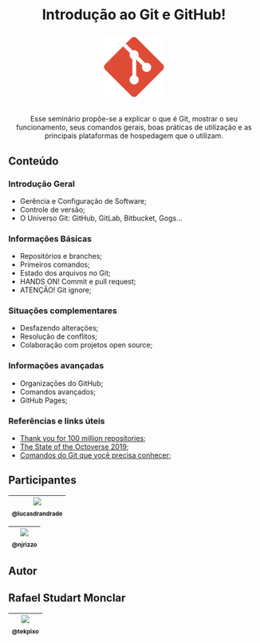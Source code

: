 <h1 align="center">
    Introdução ao Git e GitHub!
    <p align="center"><img src="extra/imagens/git.svg" alt="Git" width="120px" /></p>
</h1>

<p align="center">Esse seminário propõe-se a explicar o que é Git, mostrar o seu funcionamento, seus comandos gerais, boas práticas de utilização e as principais plataformas de hospedagem que o utilizam.</p>

## Conteúdo
### Introdução Geral
* Gerência e Configuração de Software;
* Controle de versão;
* O Universo Git: GitHub, GitLab, Bitbucket, Gogs...

### Informações Básicas
* Repositórios e branches;
* Primeiros comandos;
* Estado dos arquivos no Git;
* HANDS ON! Commit e pull request;
* ATENÇÃO! Git ignore;

### Situações complementares
* Desfazendo alterações;
* Resolução de conflitos;
* Colaboração com projetos open source;

### Informações avançadas
* Organizações do GitHub;
* Comandos avançados;
* GitHub Pages;

### Referências e links úteis
* [Thank you for 100 million repositories](https://github.blog/2018-11-08-100m-repos/);
* [The State of the Octoverse 2019](https://github.blog/2019-11-06-the-state-of-the-octoverse-2019/);
* [Comandos do Git que você precisa conhecer](https://www.treinaweb.com.br/blog/comandos-do-git-que-voce-precisa-conhecer-parte-1/);


## Participantes

| [<img src="https://avatars2.githubusercontent.com/u/62726342?s=400&v=4" width=115><br><sub>@lucasdrandrade</sub>](https://github.com/lucasdrandrade)
| :---: |

| [<img src="https://avatars3.githubusercontent.com/u/2388804?s=400&v=4" width=100><br><sub>@njrizzo</sub>](https://github.com/njrizzo)|
| :---: |
 

## Autor
## Rafael Studart Monclar
| [<img src="https://avatars0.githubusercontent.com/u/26147019?s=460&v=4" width=115><br><sub>@tekpixo</sub>](https://github.com/tekpixo)|
| :---: |

